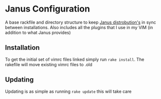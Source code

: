 # Janus Configuration

A base rackfile and directory structure to keep [Janus distrobution's](https://github.com/carlhuda/janus) in
sync between installations. Also includes all the plugins that I use in
my VIM (in addition to what Janus provides) 

## Installation

To get the initial set of vimrc files linked simply run `rake install`.
The rakefile will move existing vimrc files to <file>.old

## Updating

Updating is as simple as running `rake update` this will take care


